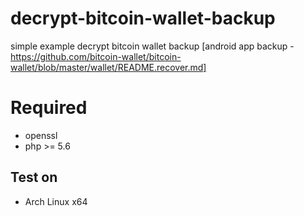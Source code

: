 # decrypt-bitcoin-wallet-backup
simple example decrypt bitcoin wallet backup [android app backup - https://github.com/bitcoin-wallet/bitcoin-wallet/blob/master/wallet/README.recover.md]

# Required
 - openssl
 - php >= 5.6

## Test on
 - Arch Linux x64












